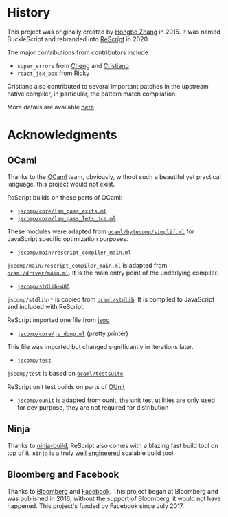 # History

This project was originally created by [Hongbo Zhang](https://github.com/bobzhang) in 2015. It was named BuckleScript and rebranded into [ReScript](https://rescript-lang.org/) in 2020.

The major contributions from contributors include

- `super_errors` from [Cheng](https://github.com/chenglou) and [Cristiano](https://github.com/cristianoc)
- `react_jsx_ppx` from [Ricky](https://github.com/rickyvetter)

Cristiano also contributed to several important patches in the upstream native compiler,
in particular, the pattern match compilation.

More details are available [here](https://github.com/rescript-lang/rescript-compiler/graphs/contributors).

# Acknowledgments

## OCaml

Thanks to the [OCaml](https://ocaml.org) team, obviously, without such a beautiful yet practical language, this project would not exist.

ReScript builds on these parts of OCaml:

- [`jscomp/core/lam_pass_exits.ml`](jscomp/core/lam_pass_exits.ml)
- [`jscomp/core/lam_pass_lets_dce.ml`](jscomp/core/lam_pass_lets_dce.ml)

These modules were adapted from [`ocaml/bytecomp/simplif.ml`](ocaml/bytecomp/simplif.ml) for
JavaScript specific optimization purposes.

- [`jscomp/main/rescript_compiler_main.ml`](jscomp/main/rescript_compiler_main.ml)

`jscomp/main/rescript_compiler_main.ml` is adapted from [`ocaml/driver/main.ml`](ocaml/driver/main.ml). It is the main entry
point of the underlying compiler.

- [`jscomp/stdlib-406`](jscomp/stdlib-406)

`jscomp/stdlib-*` is copied from [`ocaml/stdlib`](ocaml/stdlib). It is compiled to JavaScript and included with ReScript.

ReScript imported one file from [jsoo](https://github.com/ocsigen/js_of_ocaml)

- [`jscomp/core/js_dump.ml`](jscomp/core/js_dump.ml) (pretty printer)

This file was imported but changed significantly in iterations later.

- [`jscomp/test`](jscomp/test)

`jscomp/test` is based on [`ocaml/testsuite`](ocaml/testsuite).

ReScript unit test builds on parts of [OUnit](http://ounit.forge.ocamlcore.org/)

- [`jscomp/ounit`](jscomp/ounit) is adapted from ounit, the unit test
  utilities are only used for dev purpose, they are not required for distribution

## Ninja

Thanks to [ninja-build](https://ninja-build.org), ReScript also comes with a blazing fast build tool on top of it, `ninja` is a truly [well engineered](http://aosabook.org/en/posa/ninja.html) scalable build tool.

## Bloomberg and Facebook

Thanks to [Bloomberg](https://www.techatbloomberg.com) and [Facebook](https://github.com/facebook/). This project began at Bloomberg and was published in 2016; without the support of Bloomberg, it would not have happened. This project's funded by Facebook since July 2017.
